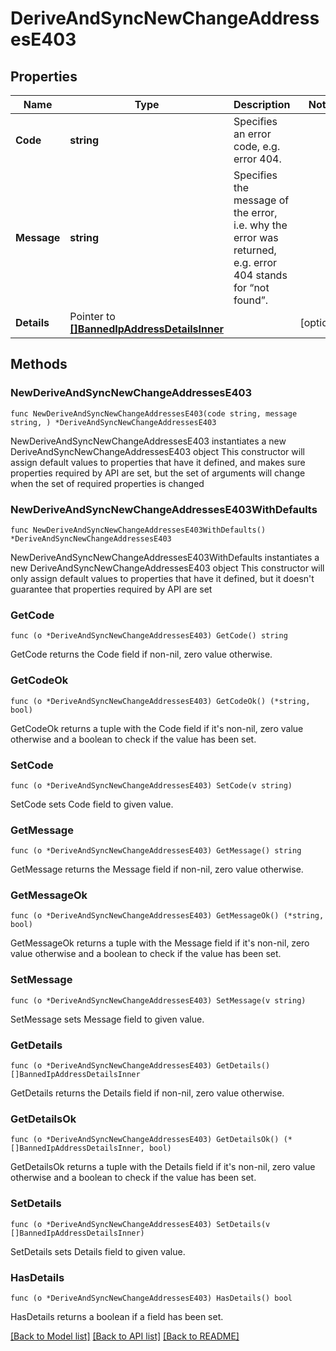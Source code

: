 # DeriveAndSyncNewChangeAddressesE403

## Properties

Name | Type | Description | Notes
------------ | ------------- | ------------- | -------------
**Code** | **string** | Specifies an error code, e.g. error 404. | 
**Message** | **string** | Specifies the message of the error, i.e. why the error was returned, e.g. error 404 stands for “not found”. | 
**Details** | Pointer to [**[]BannedIpAddressDetailsInner**](BannedIpAddressDetailsInner.md) |  | [optional] 

## Methods

### NewDeriveAndSyncNewChangeAddressesE403

`func NewDeriveAndSyncNewChangeAddressesE403(code string, message string, ) *DeriveAndSyncNewChangeAddressesE403`

NewDeriveAndSyncNewChangeAddressesE403 instantiates a new DeriveAndSyncNewChangeAddressesE403 object
This constructor will assign default values to properties that have it defined,
and makes sure properties required by API are set, but the set of arguments
will change when the set of required properties is changed

### NewDeriveAndSyncNewChangeAddressesE403WithDefaults

`func NewDeriveAndSyncNewChangeAddressesE403WithDefaults() *DeriveAndSyncNewChangeAddressesE403`

NewDeriveAndSyncNewChangeAddressesE403WithDefaults instantiates a new DeriveAndSyncNewChangeAddressesE403 object
This constructor will only assign default values to properties that have it defined,
but it doesn't guarantee that properties required by API are set

### GetCode

`func (o *DeriveAndSyncNewChangeAddressesE403) GetCode() string`

GetCode returns the Code field if non-nil, zero value otherwise.

### GetCodeOk

`func (o *DeriveAndSyncNewChangeAddressesE403) GetCodeOk() (*string, bool)`

GetCodeOk returns a tuple with the Code field if it's non-nil, zero value otherwise
and a boolean to check if the value has been set.

### SetCode

`func (o *DeriveAndSyncNewChangeAddressesE403) SetCode(v string)`

SetCode sets Code field to given value.


### GetMessage

`func (o *DeriveAndSyncNewChangeAddressesE403) GetMessage() string`

GetMessage returns the Message field if non-nil, zero value otherwise.

### GetMessageOk

`func (o *DeriveAndSyncNewChangeAddressesE403) GetMessageOk() (*string, bool)`

GetMessageOk returns a tuple with the Message field if it's non-nil, zero value otherwise
and a boolean to check if the value has been set.

### SetMessage

`func (o *DeriveAndSyncNewChangeAddressesE403) SetMessage(v string)`

SetMessage sets Message field to given value.


### GetDetails

`func (o *DeriveAndSyncNewChangeAddressesE403) GetDetails() []BannedIpAddressDetailsInner`

GetDetails returns the Details field if non-nil, zero value otherwise.

### GetDetailsOk

`func (o *DeriveAndSyncNewChangeAddressesE403) GetDetailsOk() (*[]BannedIpAddressDetailsInner, bool)`

GetDetailsOk returns a tuple with the Details field if it's non-nil, zero value otherwise
and a boolean to check if the value has been set.

### SetDetails

`func (o *DeriveAndSyncNewChangeAddressesE403) SetDetails(v []BannedIpAddressDetailsInner)`

SetDetails sets Details field to given value.

### HasDetails

`func (o *DeriveAndSyncNewChangeAddressesE403) HasDetails() bool`

HasDetails returns a boolean if a field has been set.


[[Back to Model list]](../README.md#documentation-for-models) [[Back to API list]](../README.md#documentation-for-api-endpoints) [[Back to README]](../README.md)


